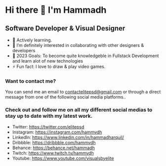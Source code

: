 # Hi there 👋 I'm Hammadh

## Software Developer & Visual Designer

- 🌱 Actively learning.
- 👯 I’m definitely interested in collaborating with other designers & developers
- 🥅 2023 Goals: To become quite knowledgeble in Fullstack Development and learn alot of new technologies
- ⚡ Fun fact: I love to draw & play video games.


### Want to contact me? 
You can send me an email to contactelitepsd@gmail.com or through a direct message from one of the following social media platforms..

### Check out and follow me on all my different social medias to stay up to date with my latest work.
- Twitter: https://twitter.com/elitepsd
- Instagram: https://instagram.com/hammvdh
- LinkedIn: https://www.linkedin.com/in/hammadharquil/
- Dribbble: https://dribbble.com/hammvdh
- Behance: https://behance.net/hammadh
- Twitch: https://www.twitch.tv/hammvdh
- Youtube: https://www.youtube.com/visualsbyelite


